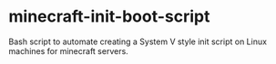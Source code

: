 # minecraft-init-boot-script
Bash script to automate creating a System V style init script on Linux machines for minecraft servers.
